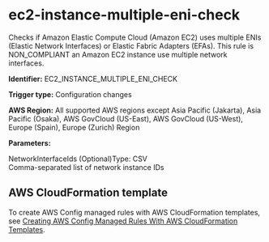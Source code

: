 # ec2\-instance\-multiple\-eni\-check<a name="ec2-instance-multiple-eni-check"></a>

Checks if Amazon Elastic Compute Cloud \(Amazon EC2\) uses multiple ENIs \(Elastic Network Interfaces\) or Elastic Fabric Adapters \(EFAs\)\. This rule is NON\_COMPLIANT an Amazon EC2 instance use multiple network interfaces\. 

**Identifier:** EC2\_INSTANCE\_MULTIPLE\_ENI\_CHECK

**Trigger type:** Configuration changes

**AWS Region:** All supported AWS regions except Asia Pacific \(Jakarta\), Asia Pacific \(Osaka\), AWS GovCloud \(US\-East\), AWS GovCloud \(US\-West\), Europe \(Spain\), Europe \(Zurich\) Region

**Parameters:**

NetworkInterfaceIds \(Optional\)Type: CSV  
Comma\-separated list of network instance IDs

## AWS CloudFormation template<a name="w2aac12c31c27b9d183c15"></a>

To create AWS Config managed rules with AWS CloudFormation templates, see [Creating AWS Config Managed Rules With AWS CloudFormation Templates](aws-config-managed-rules-cloudformation-templates.md)\.